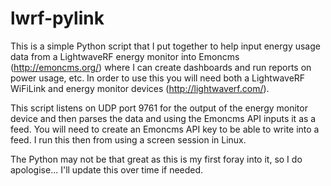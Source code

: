 # lwrf-pylink

This is a simple Python script that I put together to help input energy usage data from a LightwaveRF energy monitor into Emoncms (http://emoncms.org/) where I can create dashboards and run reports on power usage, etc.  In order to use this you will need both a LightwaveRF WiFiLink and energy monitor devices (http://lightwaverf.com/).

This script listens on UDP port 9761 for the output of the energy monitor device and then parses the data and using the Emoncms API inputs it as a feed.  You will need to create an Emoncms API key to be able to write into a feed.  I run this then from using a screen session in Linux.

The Python may not be that great as this is my first foray into it, so I do apologise...  I'll update this over time if needed.
